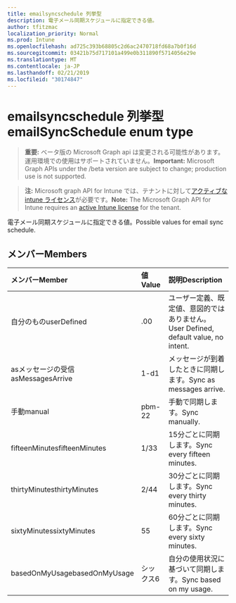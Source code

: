 ```yaml
---
title: emailsyncschedule 列挙型
description: 電子メール同期スケジュールに指定できる値。
author: tfitzmac
localization_priority: Normal
ms.prod: Intune
ms.openlocfilehash: ad725c393b68805c2d6ac2470718fd68a7b0f16d
ms.sourcegitcommit: 03421b75d717101a499e0b311890f5714056e29e
ms.translationtype: MT
ms.contentlocale: ja-JP
ms.lasthandoff: 02/21/2019
ms.locfileid: "30174847"
---
```

# <a name="emailsyncschedule-enum-type"></a><span data-ttu-id="5503a-103">emailsyncschedule 列挙型</span><span class="sxs-lookup"><span data-stu-id="5503a-103">emailSyncSchedule enum type</span></span>

> <span data-ttu-id="5503a-104">**重要:** ベータ版の Microsoft Graph api は変更される可能性があります。運用環境での使用はサポートされていません。</span><span class="sxs-lookup"><span data-stu-id="5503a-104">**Important:** Microsoft Graph APIs under the /beta version are subject to change; production use is not supported.</span></span>

> <span data-ttu-id="5503a-105">**注:** Microsoft graph API for Intune では、テナントに対して[アクティブな intune ライセンス](https://go.microsoft.com/fwlink/?linkid=839381)が必要です。</span><span class="sxs-lookup"><span data-stu-id="5503a-105">**Note:** The Microsoft Graph API for Intune requires an [active Intune license](https://go.microsoft.com/fwlink/?linkid=839381) for the tenant.</span></span>

<span data-ttu-id="5503a-106">電子メール同期スケジュールに指定できる値。</span><span class="sxs-lookup"><span data-stu-id="5503a-106">Possible values for email sync schedule.</span></span>

## <a name="members"></a><span data-ttu-id="5503a-107">メンバー</span><span class="sxs-lookup"><span data-stu-id="5503a-107">Members</span></span>
|<span data-ttu-id="5503a-108">メンバー</span><span class="sxs-lookup"><span data-stu-id="5503a-108">Member</span></span>|<span data-ttu-id="5503a-109">値</span><span class="sxs-lookup"><span data-stu-id="5503a-109">Value</span></span>|<span data-ttu-id="5503a-110">説明</span><span class="sxs-lookup"><span data-stu-id="5503a-110">Description</span></span>|
|:---|:---|:---|
|<span data-ttu-id="5503a-111">自分のもの</span><span class="sxs-lookup"><span data-stu-id="5503a-111">userDefined</span></span>|<span data-ttu-id="5503a-112">.0</span><span class="sxs-lookup"><span data-stu-id="5503a-112">0</span></span>|<span data-ttu-id="5503a-113">ユーザー定義、既定値、意図的ではありません。</span><span class="sxs-lookup"><span data-stu-id="5503a-113">User Defined, default value, no intent.</span></span>|
|<span data-ttu-id="5503a-114">asメッセージの受信</span><span class="sxs-lookup"><span data-stu-id="5503a-114">asMessagesArrive</span></span>|<span data-ttu-id="5503a-115">1-d</span><span class="sxs-lookup"><span data-stu-id="5503a-115">1</span></span>|<span data-ttu-id="5503a-116">メッセージが到着したときに同期します。</span><span class="sxs-lookup"><span data-stu-id="5503a-116">Sync as messages arrive.</span></span>|
|<span data-ttu-id="5503a-117">手動</span><span class="sxs-lookup"><span data-stu-id="5503a-117">manual</span></span>|<span data-ttu-id="5503a-118">pbm-2</span><span class="sxs-lookup"><span data-stu-id="5503a-118">2</span></span>|<span data-ttu-id="5503a-119">手動で同期します。</span><span class="sxs-lookup"><span data-stu-id="5503a-119">Sync manually.</span></span>|
|<span data-ttu-id="5503a-120">fifteenMinutes</span><span class="sxs-lookup"><span data-stu-id="5503a-120">fifteenMinutes</span></span>|<span data-ttu-id="5503a-121">1/3</span><span class="sxs-lookup"><span data-stu-id="5503a-121">3</span></span>|<span data-ttu-id="5503a-122">15分ごとに同期します。</span><span class="sxs-lookup"><span data-stu-id="5503a-122">Sync every fifteen minutes.</span></span>|
|<span data-ttu-id="5503a-123">thirtyMinutes</span><span class="sxs-lookup"><span data-stu-id="5503a-123">thirtyMinutes</span></span>|<span data-ttu-id="5503a-124">2/4</span><span class="sxs-lookup"><span data-stu-id="5503a-124">4</span></span>|<span data-ttu-id="5503a-125">30分ごとに同期します。</span><span class="sxs-lookup"><span data-stu-id="5503a-125">Sync every thirty minutes.</span></span>|
|<span data-ttu-id="5503a-126">sixtyMinutes</span><span class="sxs-lookup"><span data-stu-id="5503a-126">sixtyMinutes</span></span>|<span data-ttu-id="5503a-127">5</span><span class="sxs-lookup"><span data-stu-id="5503a-127">5</span></span>|<span data-ttu-id="5503a-128">60分ごとに同期します。</span><span class="sxs-lookup"><span data-stu-id="5503a-128">Sync every sixty minutes.</span></span>|
|<span data-ttu-id="5503a-129">basedOnMyUsage</span><span class="sxs-lookup"><span data-stu-id="5503a-129">basedOnMyUsage</span></span>|<span data-ttu-id="5503a-130">シックス</span><span class="sxs-lookup"><span data-stu-id="5503a-130">6</span></span>|<span data-ttu-id="5503a-131">自分の使用状況に基づいて同期します。</span><span class="sxs-lookup"><span data-stu-id="5503a-131">Sync based on my usage.</span></span>|




